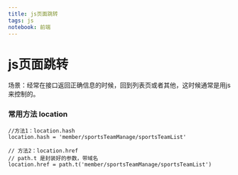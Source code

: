```yaml
---
title: js页面跳转
tags: js
notebook: 前端
---
```

# js页面跳转

场景：经常在接口返回正确信息的时候，回到列表页或者其他，这时候通常是用js来控制的。

### 常用方法 location
```
//方法1：location.hash
location.hash = 'member/sportsTeamManage/sportsTeamList'

// 方法2：location.href
// path.t 是封装好的参数，带域名
location.href = path.t('member/sportsTeamManage/sportsTeamList')
```

